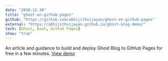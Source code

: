 ```yaml
---
date: "2018-12-30"
title: "ghost-on-github-pages"
github: "https://github.com/abhijithvijayan/ghost-on-github-pages"
external: "https://abhijithvijayan.github.io/ghost-blog-demo/"
tech: [Ghost, Bash, Github Pages]
show: "true"
---
```


An article and guidance to build and deploy Ghost Blog to GitHub Pages for free in a few minutes. <a href="https://abhijithvijayan.github.io/ghost-blog-demo/" target="_blank" rel="nofollow noopener noreferrer">View demo</a>
